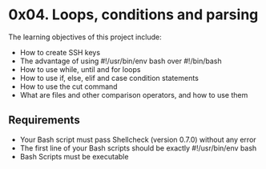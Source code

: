 # 0x04. Loops, conditions and parsing

The learning objectives of this project include:
* How to create SSH keys
* The advantage of using #!/usr/bin/env bash over #!/bin/bash
* How to use while, until and for loops
* How to use if, else, elif and case condition statements
* How to use the cut command
* What are files and other comparison operators, and how to use them

## Requirements
* Your Bash script must pass Shellcheck (version 0.7.0) without any error
* The first line of your Bash scripts should be exactly #!/usr/bin/env bash
* Bash Scripts must be executable
